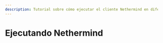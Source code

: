```yaml
---
description: Tutorial sobre cómo ejecutar el cliente Nethermind en diferentes sistemas operativos
---
```


# Ejecutando Nethermind

